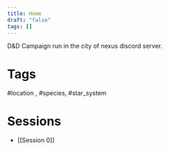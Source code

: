 ```yaml
---
title: Home
draft: "false"
tags: []
---
```

D&D Campaign run in the city of nexus discord server.
# Tags
#location , #species, #star_system 
# Sessions
- [[Session 0]]
